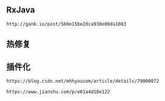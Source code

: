 ## RxJava
`http://gank.io/post/560e15be2dca930e00da1083`
## 热修复

## 插件化
`https://blog.csdn.net/mhhyoucom/article/details/79000072`

`https://www.jianshu.com/p/e61a4d10e122`
